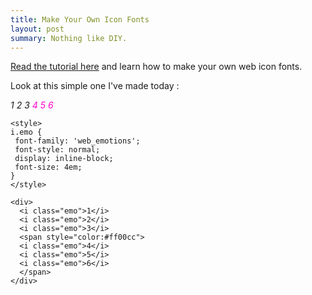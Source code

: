 ```yaml
---
title: Make Your Own Icon Fonts
layout: post
summary: Nothing like DIY.
---
```

[Read the tutorial here](http://www.webdesignerdepot.com/2012/01/how-to-make-your-own-icon-webfont/) and learn how to make your own web icon fonts.

Look at this simple one I've made today :  

<div>
  <i class="emo">1</i>
  <i class="emo">2</i>
  <i class="emo">3</i>
  <span style="color:#ff00cc">
  <i class="emo">4</i>
  <i class="emo">5</i> 
  <i class="emo">6</i>
  </span>
</div>

```
<style>
i.emo {
 font-family: 'web_emotions';
 font-style: normal;
 display: inline-block;
 font-size: 4em;
}
</style>

<div>
  <i class="emo">1</i>
  <i class="emo">2</i>
  <i class="emo">3</i>
  <span style="color:#ff00cc">
  <i class="emo">4</i>
  <i class="emo">5</i> 
  <i class="emo">6</i>
  </span>
</div>
```